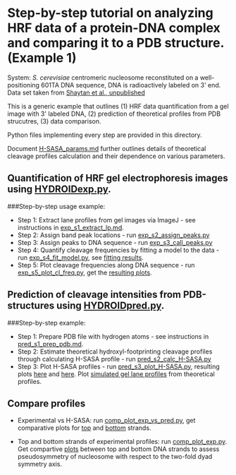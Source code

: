 # Step-by-step tutorial on analyzing HRF data of a protein-DNA complex and comparing it to a PDB structure. (Example 1)
System: *S. cerevisiae* centromeric nucleosome reconstituted on a well-positioning 601TA DNA sequence, DNA is radioactively labeled on 3' end. Data set taken from [Shaytan et al., unpublished](https://www.ncbi.nlm.nih.gov/pubmed/)

This is a generic example that outlines (1) HRF data quantification from a gel image with 3' labeled DNA, (2) prediction of theoretical profiles from PDB strucutres, (3) data comparison.

Python files implementing every step are provided in this directory.

Document [H-SASA_params.md](H-SASA_params.md) further outlines details of theoretical cleavage profiles calculation and their dependence on various parameters.


## Quantification of HRF gel electrophoresis images using [HYDROIDexp.py](../HYDROIDexp.py).
###Step-by-step usage example:
- Step 1: Extract lane profiles from gel images via ImageJ - see instructions in [exp_s1_extract_lp.md](exp_s1_extract_lp.md).
- Step 2: Assign band peak locations - run [exp_s2_assign_peaks.py](exp_s2_assign_peaks.py)
- Step 3: Assign peaks to DNA sequence - run [exp_s3_call_peaks.py](exp_s3_call_peaks.py)
- Step 4: Quantify cleavage frequencies by fitting a model to the data  - run [exp_s4_fit_model.py](exp_s4_fit_model.py), see [fitting results](results/scCSE4_601TA_BS_fitted_intensities.png).
- Step 5: Plot cleavage frequencies along DNA sequence  - run [exp_s5_plot_cl_freq.py](exp_s5_plot_cl_freq.py), get the [resulting plots](results/scCSE4_601TA_BS_cl_freq_profile.png).

## Prediction of cleavage intensities from PDB-structures using [HYDROIDpred.py](HYDROIDpred.py).
###Step-by-step example:
- Step 1: Prepare PDB file with hydrogen atoms - see instructions in [pred_s1_prep_pdb.md](pred_s1_prep_pdb.md).
- Step 2: Estimate theoretical hydroxyl-footprinting cleavage profiles through calculating H-SASA profile - run [pred_s2_calc_H-SASA.py](pred_s2_calc_H-SASA.py)
- Step 3: Plot H-SASA profiles - run [pred_s3_plot_H-SASA.py](pred_s3_plot_H-SASA.py), resulting plots [here](results/scCSE4_601TA_TS_H-sasa.png) and [here](results/scCSE4_601TA_TS_H-sasa_MD.png). Plot [simulated gel lane profiles](results/scCSE4_601TA_TS_H-sasa_simulated.png) from theoretical profiles.

## Compare profiles
- Experimental vs H-SASA: run [comp_plot_exp_vs_pred.py](comp_plot_exp_vs_pred.py), get comparative plots for [top](results/exp_vs_H-SASA_TS.png) and [bottom](results/exp_vs_H-SASA_BS.png) strands.

- Top and bottom strands of experimental profiles: run [comp_plot_exp.py](comp_plot_exp.py). Get compartive [plots](results/exp_compar_BS_TS.png) between top and bottom DNA strands to assess pseudosymmetry of nucleosome with respect to the two-fold dyad symmetry axis.
